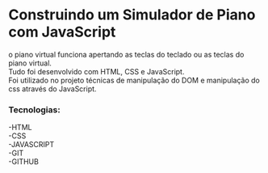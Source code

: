 # Construindo um Simulador de Piano com JavaScript
 o piano virtual funciona apertando as teclas do teclado ou as teclas do piano virtual.\
 Tudo foi desenvolvido com HTML, CSS e JavaScript.\
 Foi utilizado no projeto técnicas de manipulação do DOM e manipulação do css através do JavaScript.
 ### Tecnologias:
 -HTML\
 -CSS\
 -JAVASCRIPT\
 -GIT\
 -GITHUB